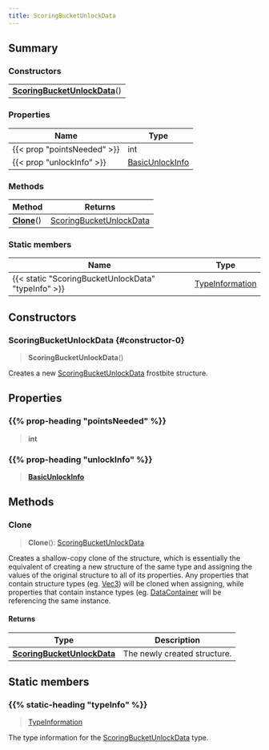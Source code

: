 ```yaml
---
title: ScoringBucketUnlockData
---
```



## Summary
### Constructors
| |
| ----------- |
| **[ScoringBucketUnlockData](#constructor-0)**() |

### Properties
| Name | Type |
| ---- | ---- |
| {{< prop "pointsNeeded" >}} | int |
| {{< prop "unlockInfo" >}} | [BasicUnlockInfo](/vext/ref/fb/basicunlockinfo) |

### Methods
| Method | Returns |
| ------ | ---- |
| **[Clone](#clone)**() | [ScoringBucketUnlockData](/vext/ref/fb/scoringbucketunlockdata) |

### Static members
| Name | Type |
| ---- | ---- |
| {{< static "ScoringBucketUnlockData" "typeInfo" >}} | [TypeInformation](/vext/ref/shared/class/typeinformation) |

## Constructors
### ScoringBucketUnlockData {#constructor-0}
> **ScoringBucketUnlockData**()

Creates a new [ScoringBucketUnlockData](/vext/ref/fb/scoringbucketunlockdata) frostbite structure.

## Properties
### {{% prop-heading "pointsNeeded" %}}
> **int**

### {{% prop-heading "unlockInfo" %}}
> **[BasicUnlockInfo](/vext/ref/fb/basicunlockinfo)**

## Methods
### Clone
> **Clone**(): [ScoringBucketUnlockData](/vext/ref/fb/scoringbucketunlockdata)

Creates a shallow-copy clone of the structure, which is essentially the equivalent of creating a new structure of the same type and assigning the values of the original structure to all of its properties. Any properties that contain structure types (eg. [Vec3](/vext/ref/shared/class/vec3)) will be cloned when assigning, while properties that contain instance types (eg. [DataContainer](/vext/ref/shared/class/datacontainer) will be referencing the same instance.

#### Returns
| Type | Description |
| ---- | ----------- |
| **[ScoringBucketUnlockData](/vext/ref/fb/scoringbucketunlockdata)** | The newly created structure. |

## Static members
### {{% static-heading "typeInfo" %}}
> [TypeInformation](/vext/ref/shared/class/typeinformation)

The type information for the [ScoringBucketUnlockData](/vext/ref/fb/scoringbucketunlockdata) type.

